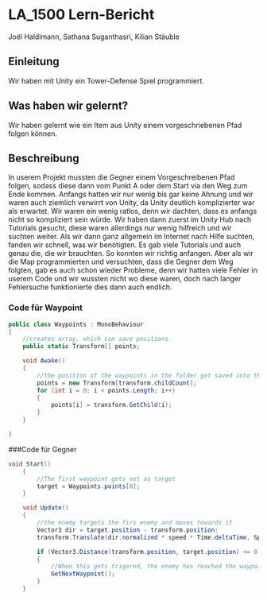 # LA_1500 Lern-Bericht

Joël Haldimann, Sathana Suganthasri, Kilian Stäuble

## Einleitung

Wir haben mit Unity ein Tower-Defense Spiel programmiert.

## Was haben wir gelernt?

Wir haben gelernt wie ein Item aus Unity einem vorgeschriebenen Pfad folgen können.

## Beschreibung

In userem Projekt mussten die Gegner einem Vorgeschreibenen Pfad folgen, sodass diese dann vom Punkt A oder dem Start via den Weg zum Ende kommen. Anfangs hatten wir
nur wenig bis gar keine Ahnung und wir waren auch ziemlich verwirrt von Unity, da Unity deutlich komplizierter war als erwartet. Wir waren ein wenig ratlos, denn wir 
dachten, dass es anfangs nicht so kompliziert sein würde. Wir haben dann zuerst im Unity Hub nach Tutorials gesucht, diese waren allerdings nur wenig hilfreich und wir
suchten weiter. Als wir dann ganz allgemein im Internet nach Hilfe suchten, fanden wir schnell, was wir benötigten. Es gab viele Tutorials und auch genau die, die wir
brauchten. So konnten wir richtig anfangen. Aber als wir die Map programmierten und versuchten, dass die Gegner dem Weg folgten, gab es auch schon wieder Probleme, denn
wir hatten viele Fehler in userem Code und wir wussten nicht wo diese waren, doch nach langer Fehlersuche funktionierte dies dann auch endlich.


### Code für Waypoint
``` csharp
public class Waypoints : MonoBehaviour
{
    //creates array, which can save positions
    public static Transform[] points;

    void Awake()
    {
        //the position of the waypoints in the folder get saved into the array
        points = new Transform[transform.childCount];
        for (int i = 0; i < points.Length; i++)
        {
            points[i] = transform.GetChild(i);
        }
    }

}

```

###Code für Gegner
``` csharp
void Start()
    {
        //The first waypoint gets set as target
        target = Waypoints.points[0];
    }

    void Update()
    {
        //the enemy targets the firs enemy and moves towards it
        Vector3 dir = target.position - transform.position;
        transform.Translate(dir.normalized * speed * Time.deltaTime, Space.World);

        if (Vector3.Distance(transform.position, target.position) <= 0.4f)
        {
            //When this gets trigered, the enemy has reached the waypoint
            GetNextWaypoint();
        }
    }
```
